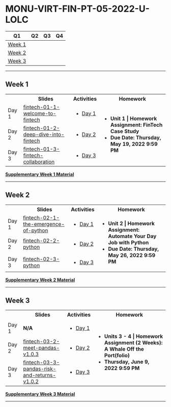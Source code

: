 # MONU-VIRT-FIN-PT-05-2022-U-LOLC

|Q1|Q2|Q3|Q4|
|--|--|--|--|
| [Week 1](#week-1) || ||
| [Week 2](#week-2) || ||
| [Week 3](#week-3) || ||


****

## Week 1
 <table>
  <tr>
    <th></th>
    <th>Slides</th>
    <th>Activities</th>
    <th>Homework</th>
  </tr>
  <tr>
    <td rowspan="2">Day 1</td>
  </tr>
  <tr>
    <td><a href="https://monash.bootcampcontent.com/monash-coding-bootcamp/MONU-VIRT-FIN-PT-05-2022-U-LOLC/-/blob/main/Lesson%20Slides/Week%201/fintech-01-1-welcome-to-fintech-v1.0.0.pdf">fintech-01-1-welcome-to-fintech</a></td>
    <td>
        <ul>
            <li><a href="https://monash.bootcampcontent.com/monash-coding-bootcamp/MONU-VIRT-FIN-PT-05-2022-U-LOLC/-/tree/main/Activities/Week%201/1">Day 1</a></li>
        </ul>
    </td>
    <td rowspan="5">
        <ul>
            <li><strong>Unit 1 | Homework Assignment: FinTech Case Study</strong></li>
            <li><strong>Due Date: Thursday, May 19, 2022 9:59 PM</strong></li>
        </ul>
    </td>
  </tr>
  <tr>
    <td rowspan="2">Day 2</td>
  </tr>
  <tr>
    <td><a href="https://monash.bootcampcontent.com/monash-coding-bootcamp/MONU-VIRT-FIN-PT-05-2022-U-LOLC/blob/main/Lesson%20Slides/Week%201/fintech-01-2-deep-dive-into-fintech.pdf">fintech-01-2-deep-dive-into-fintech</a></td>
    <td>
        <ul>
            <li><a href="https://monash.bootcampcontent.com/monash-coding-bootcamp/MONU-VIRT-FIN-PT-05-2022-U-LOLC/-/tree/main/Activities/Week%201/2">Day 2</a></li>
        </ul>
    </td>

  </tr>
  <tr>
    <td rowspan="2">Day 3</td>

  </tr>
  <tr>
    <td><a href="https://monash.bootcampcontent.com/monash-coding-bootcamp/MONU-VIRT-FIN-PT-05-2022-U-LOLC/-/blob/main/Lesson%20Slides/Week%201/fintech-01-3-fintech-collaboration.pdf">fintech-01-3-fintech-collaboration</a></td>
    <td>
        <ul>
            <li><a href="https://monash.bootcampcontent.com/monash-coding-bootcamp/MONU-VIRT-FIN-PT-05-2022-U-LOLC/-/tree/main/Activities/Week%201/3">Day 3</a></li>    
        </ul>
    </td>
  </tr>
</table> 
<p>
  <a href="https://monash.bootcampcontent.com/monash-coding-bootcamp/MONU-VIRT-FIN-PT-05-2022-U-LOLC/-/tree/main/Supplementary%20Material/Week%201"><strong>Supplementary Week 1 Material</strong></a> 
</p>

****

## Week 2

 <table>
  <tr>
    <th></th>
    <th>Slides</th>
    <th>Activities</th>
    <th>Homework</th>
  </tr>
  <tr>
    <td rowspan="2">Day 1</td>
  </tr>
  <tr>
    <td><a href="https://monash.bootcampcontent.com/monash-coding-bootcamp/MONU-VIRT-FIN-PT-05-2022-U-LOLC/-/blob/main/Lesson%20Slides/Week%202/fintech-02-1-the-emergence-of-python.pdf">fintech-02-1-the-emergence-of-python</a></td>
    <td>
        <ul>
            <li><a href="https://monash.bootcampcontent.com/monash-coding-bootcamp/MONU-VIRT-FIN-PT-05-2022-U-LOLC/-/tree/main/Activities/Week%202/1">Day 1</a></li>
        </ul>
    </td>
    <td rowspan="5">
        <ul>
            <li><strong>Unit 2 | Homework Assignment: Automate Your Day Job with Python</strong></li>
            <li><strong>Due Date: Thursday, May 26, 2022 9:59 PM</strong></li>
        </ul>
    </td>
  </tr>
  <tr>
    <td rowspan="2">Day 2</td>
  </tr>
  <tr>
    <td><a href="https://monash.bootcampcontent.com/monash-coding-bootcamp/MONU-VIRT-FIN-PT-05-2022-U-LOLC/blob/main/Lesson%20Slides/Week%202/fintech-02-2-python.pdf">fintech-02-2-python</a></td>
    <td>
        <ul>
            <li><a href="https://monash.bootcampcontent.com/monash-coding-bootcamp/MONU-VIRT-FIN-PT-05-2022-U-LOLC/-/tree/main/Activities/Week%202/2">Day 2</a></li>
        </ul>
    </td>

  </tr>
  <tr>
    <td rowspan="2">Day 3</td>

  </tr>
  <tr>
    <td><a href="https://monash.bootcampcontent.com/monash-coding-bootcamp/MONU-VIRT-FIN-PT-05-2022-U-LOLC/-/blob/main/Lesson%20Slides/Week%202/fintech-02-3-python.pdf">fintech-02-3-python</a></td>
    <td>
        <ul>
            <li><a href="https://monash.bootcampcontent.com/monash-coding-bootcamp/MONU-VIRT-FIN-PT-05-2022-U-LOLC/-/tree/main/Activities/Week%202/3">Day 3</a></li>    
        </ul>
    </td>
  </tr>
</table> 
<p>
  <a href="https://monash.bootcampcontent.com/monash-coding-bootcamp/MONU-VIRT-FIN-PT-05-2022-U-LOLC/-/tree/main/Supplementary%20Material/Week%202"><strong>Supplementary Week 2 Material</strong></a> 
</p>

****

## Week 3
 <table>
  <tr>
    <th></th>
    <th>Slides</th>
    <th>Activities</th>
    <th>Homework</th>
  </tr>
  <tr>
    <td rowspan="2">Day 1</td>
  </tr>
  <tr>
    <td><strong>N/A</strong></td>
    <td>
        <ul>
            <li><a href="https://monash.bootcampcontent.com/monash-coding-bootcamp/MONU-VIRT-FIN-PT-05-2022-U-LOLC/-/tree/main/Activities/Week%203/1">Day 1</a></li>
        </ul>
    </td>
    <td rowspan="5">
        <ul>
            <li><strong>Units 3 - 4 | Homework Assignment (2 Weeks): A Whale Off the Port(folio)</strong></li>
            <li><strong>Thursday, June 9, 2022 9:59 PM</strong></li>
        </ul>
    </td>
  </tr>
  <tr>
    <td rowspan="2">Day 2</td>
  </tr>
  <tr>
    <td><a href="https://monash.bootcampcontent.com/monash-coding-bootcamp/MONU-VIRT-FIN-PT-05-2022-U-LOLC/blob/main/Lesson%20Slides/Week%203/fintech-03-2-meet-pandas-v1.0.3.pdf">fintech-03-2-meet-pandas-v1.0.3</a></td>
    <td>
        <ul>
            <li><a href="https://monash.bootcampcontent.com/monash-coding-bootcamp/MONU-VIRT-FIN-PT-05-2022-U-LOLC/-/tree/main/Activities/Week%203/2">Day 2</a></li>
        </ul>
    </td>

  </tr>
  <tr>
    <td rowspan="2">Day 3</td>

  </tr>
  <tr>
    <td><a href="https://monash.bootcampcontent.com/monash-coding-bootcamp/MONU-VIRT-FIN-PT-05-2022-U-LOLC/-/blob/main/Lesson%20Slides/Week%203/fintech-03-3-pandas-risk-and-returns-v1.0.2.pdf">fintech-03-3-pandas-risk-and-returns-v1.0.2</a></td>
    <td>
        <ul>
            <li><a href="https://monash.bootcampcontent.com/monash-coding-bootcamp/MONU-VIRT-FIN-PT-05-2022-U-LOLC/-/tree/main/Activities/Week%203/3">Day 3</a></li>    
        </ul>
    </td>
  </tr>
</table> 
<p>
  <a href="https://monash.bootcampcontent.com/monash-coding-bootcamp/MONU-VIRT-FIN-PT-05-2022-U-LOLC/-/tree/main/Supplementary%20Material/Week%203"><strong>Supplementary Week 3 Material</strong></a> 
</p>

****
